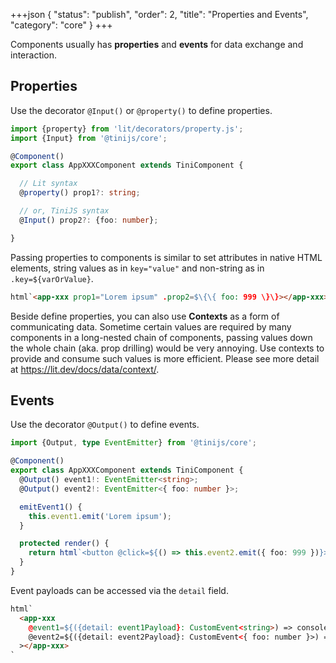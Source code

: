 +++json
{
  "status": "publish",
  "order": 2,
  "title": "Properties and Events",
  "category": "core"
}
+++

Components usually has **properties** and **events** for data exchange and interaction.

## Properties

Use the decorator `@Input()` or `@property()` to define properties.

```ts
import {property} from 'lit/decorators/property.js';
import {Input} from '@tinijs/core';

@Component()
export class AppXXXComponent extends TiniComponent {

  // Lit syntax
  @property() prop1?: string;

  // or, TiniJS syntax
  @Input() prop2?: {foo: number};

}
```

Passing properties to components is similar to set attributes in native HTML elements, string values as in `key="value"` and non-string as in `.key=${varOrValue}`.

```html
html`<app-xxx prop1="Lorem ipsum" .prop2=$\{\{ foo: 999 \}\}></app-xxx>`
```

Beside define properties, you can also use **Contexts** as a form of communicating data. Sometime certain values are required by many components in a long-nested chain of components, passing values down the whole chain (aka. prop drilling) would be very annoying. Use contexts to provide and consume such values is more efficient. Please see more detail at <https://lit.dev/docs/data/context/>.

## Events

Use the decorator `@Output()` to define events.

```ts
import {Output, type EventEmitter} from '@tinijs/core';

@Component()
export class AppXXXComponent extends TiniComponent {
  @Output() event1!: EventEmitter<string>;
  @Output() event2!: EventEmitter<{ foo: number }>;

  emitEvent1() {
    this.event1.emit('Lorem ipsum');
  }

  protected render() {
    return html`<button @click=${() => this.event2.emit({ foo: 999 })}></button>`;
  }
}
```

Event payloads can be accessed via the `detail` field.

```html
html`
  <app-xxx
    @event1=${({detail: event1Payload}: CustomEvent<string>) => console.log(event1Payload)}
    @event2=${({detail: event2Payload}: CustomEvent<{ foo: number }>) => console.log(event2Payload)}
  ></app-xxx>
`
```
